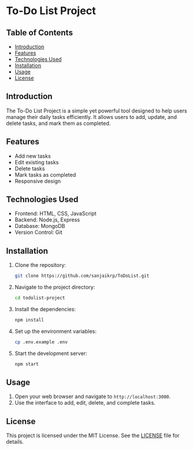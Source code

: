 # To-Do List Project

## Table of Contents
- [Introduction](#introduction)
- [Features](#features)
- [Technologies Used](#technologies-used)
- [Installation](#installation)
- [Usage](#usage)
- [License](#license)

## Introduction
The To-Do List Project is a simple yet powerful tool designed to help users manage their daily tasks efficiently. It allows users to add, update, and delete tasks, and mark them as completed.

## Features
- Add new tasks
- Edit existing tasks
- Delete tasks
- Mark tasks as completed
- Responsive design

## Technologies Used
- Frontend: HTML, CSS, JavaScript
- Backend: Node.js, Express
- Database: MongoDB
- Version Control: Git

## Installation
1. Clone the repository:
    ```sh
    git clone https://github.com/sanjaikrp/ToDoList.git
    ```
2. Navigate to the project directory:
    ```sh
    cd todolist-project
    ```
3. Install the dependencies:
    ```sh
    npm install
    ```
4. Set up the environment variables:
    ```sh
    cp .env.example .env
    ```
5. Start the development server:
    ```sh
    npm start
    ```

## Usage
1. Open your web browser and navigate to `http://localhost:3000`.
2. Use the interface to add, edit, delete, and complete tasks.

## License
This project is licensed under the MIT License. See the [LICENSE](LICENSE) file for details.
